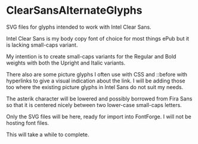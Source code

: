 ClearSansAlternateGlyphs
========================

SVG files for glyphs intended to work with Intel Clear Sans.

Intel Clear Sans is my body copy font of choice for most things ePub but it is
lacking small-caps variant.

My intention is to create small-caps variants for the Regular and Bold weights
with both the Upright and Italic variants.

There also are some picture glyphs I often use with CSS and ::before with
hyperlinks to give a visual indication about the link. I will be adding those
too where the existing picture glyphs in Intel Sans do not suit my needs.

The asterik character will be lowered and possibly borrowed from Fira Sans so
that it is centered nicely between two lower-case small-caps letters.

Only the SVG files will be here, ready for import into FontForge. I will not
be hosting font files.

This will take a while to complete.
